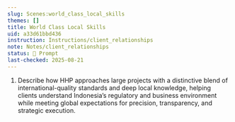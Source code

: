 ```yaml
---
slug: Scenes:world_class_local_skills
themes: []
title: World Class Local Skills
uid: a33d61bbd436
instruction: Instructions/client_relationships
note: Notes/client_relationships
status: 💬 Prompt
last-checked: 2025-08-21
---
```

1. Describe how HHP approaches large projects with a distinctive blend of international-quality standards and deep local knowledge, helping clients understand Indonesia’s regulatory and business environment while meeting global expectations for precision, transparency, and strategic execution.
